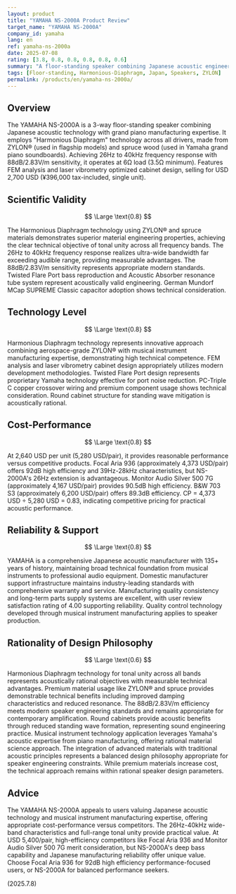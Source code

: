 ```yaml
---
layout: product
title: "YAMAHA NS-2000A Product Review"
target_name: "YAMAHA NS-2000A"
company_id: yamaha
lang: en
ref: yamaha-ns-2000a
date: 2025-07-08
rating: [3.8, 0.8, 0.8, 0.8, 0.8, 0.6]
summary: "A floor-standing speaker combining Japanese acoustic engineering with grand piano manufacturing expertise. Features Harmonious Diaphragm technology using ZYLON® and spruce across all drivers, achieving 26Hz-40kHz response. At USD 2,700 the price offers competitive value versus equivalent performance products, though some competitors provide higher efficiency."
tags: [Floor-standing, Harmonious-Diaphragm, Japan, Speakers, ZYLON]
permalink: /products/en/yamaha-ns-2000a/
---
```

## Overview

The YAMAHA NS-2000A is a 3-way floor-standing speaker combining Japanese acoustic technology with grand piano manufacturing expertise. It employs "Harmonious Diaphragm" technology across all drivers, made from ZYLON® (used in flagship models) and spruce wood (used in Yamaha grand piano soundboards). Achieving 26Hz to 40kHz frequency response with 88dB/2.83V/m sensitivity, it operates at 6Ω load (3.5Ω minimum). Features FEM analysis and laser vibrometry optimized cabinet design, selling for USD 2,700 USD (¥396,000 tax-included, single unit).

## Scientific Validity

$$ \Large \text{0.8} $$

The Harmonious Diaphragm technology using ZYLON® and spruce materials demonstrates superior material engineering properties, achieving the clear technical objective of tonal unity across all frequency bands. The 26Hz to 40kHz frequency response realizes ultra-wide bandwidth far exceeding audible range, providing measurable advantages. The 88dB/2.83V/m sensitivity represents appropriate modern standards. Twisted Flare Port bass reproduction and Acoustic Absorber resonance tube system represent acoustically valid engineering. German Mundorf MCap SUPREME Classic capacitor adoption shows technical consideration.

## Technology Level

$$ \Large \text{0.8} $$

Harmonious Diaphragm technology represents innovative approach combining aerospace-grade ZYLON® with musical instrument manufacturing expertise, demonstrating high technical competence. FEM analysis and laser vibrometry cabinet design appropriately utilizes modern development methodologies. Twisted Flare Port design represents proprietary Yamaha technology effective for port noise reduction. PC-Triple C copper crossover wiring and premium component usage shows technical consideration. Round cabinet structure for standing wave mitigation is acoustically rational.

## Cost-Performance

$$ \Large \text{0.8} $$

At 2,640 USD per unit (5,280 USD/pair), it provides reasonable performance versus competitive products. Focal Aria 936 (approximately 4,373 USD/pair) offers 92dB high efficiency and 39Hz-28kHz characteristics, but NS-2000A's 26Hz extension is advantageous. Monitor Audio Silver 500 7G (approximately 4,167 USD/pair) provides 90.5dB high efficiency. B&W 703 S3 (approximately 6,200 USD/pair) offers 89.3dB efficiency. CP = 4,373 USD ÷ 5,280 USD = 0.83, indicating competitive pricing for practical acoustic performance.

## Reliability & Support

$$ \Large \text{0.8} $$

YAMAHA is a comprehensive Japanese acoustic manufacturer with 135+ years of history, maintaining broad technical foundation from musical instruments to professional audio equipment. Domestic manufacturer support infrastructure maintains industry-leading standards with comprehensive warranty and service. Manufacturing quality consistency and long-term parts supply systems are excellent, with user review satisfaction rating of 4.00 supporting reliability. Quality control technology developed through musical instrument manufacturing applies to speaker production.

## Rationality of Design Philosophy

$$ \Large \text{0.6} $$

Harmonious Diaphragm technology for tonal unity across all bands represents acoustically rational objectives with measurable technical advantages. Premium material usage like ZYLON® and spruce provides demonstrable technical benefits including improved damping characteristics and reduced resonance. The 88dB/2.83V/m efficiency meets modern speaker engineering standards and remains appropriate for contemporary amplification. Round cabinets provide acoustic benefits through reduced standing wave formation, representing sound engineering practice. Musical instrument technology application leverages Yamaha's acoustic expertise from piano manufacturing, offering rational material science approach. The integration of advanced materials with traditional acoustic principles represents a balanced design philosophy appropriate for speaker engineering constraints. While premium materials increase cost, the technical approach remains within rational speaker design parameters.

## Advice

The YAMAHA NS-2000A appeals to users valuing Japanese acoustic technology and musical instrument manufacturing expertise, offering appropriate cost-performance versus competitors. The 26Hz-40kHz wide-band characteristics and full-range tonal unity provide practical value. At USD 5,400/pair, high-efficiency competitors like Focal Aria 936 and Monitor Audio Silver 500 7G merit consideration, but NS-2000A's deep bass capability and Japanese manufacturing reliability offer unique value. Choose Focal Aria 936 for 92dB high efficiency performance-focused users, or NS-2000A for balanced performance seekers.

(2025.7.8)